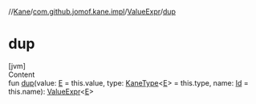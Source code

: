 //[Kane](../../index.md)/[com.github.jomof.kane.impl](../index.md)/[ValueExpr](index.md)/[dup](dup.md)



# dup  
[jvm]  
Content  
fun [dup](dup.md)(value: [E](index.md) = this.value, type: [KaneType](../../com.github.jomof.kane.impl.types/-kane-type/index.md)<[E](index.md)> = this.type, name: [Id](../index.md#%5Bcom.github.jomof.kane.impl%2FId%2F%2F%2FPointingToDeclaration%2F%5D%2FClasslikes%2F-1691848896) = this.name): [ValueExpr](index.md)<[E](index.md)>  



